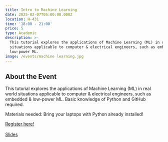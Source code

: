 ```yaml
---
title: Intro to Machine Learning
date: 2025-02-07T05:00:00.000Z
location: H-431
time: '18:00 - 21:00'
price: 5
type: Academic
description: >-
  This tutorial explores the applications of Machine Learning (ML) in real world
  situations applicable to computer & electrical engineers, such as embedded &
  low-power ML.
image: /events/machine learning.jpg
---
```


## About the Event

This tutorial explores the applications of Machine Learning (ML) in real world situations applicable to computer & electrical engineers, such as embedded & low-power ML. Basic knowledge of Python and GitHub required.

Materials needed: Bring your laptops with Python already installed!

[Register here!\
](https://www.zeffy.com/ticketing/ieee-intro-to-machine-learning-winter--2025 "Register here!")\
[Slides\
](https://docs.google.com/presentation/d/1mgQjAVDWWrat9vtzvpzyubi0U9fQp7nZvGqZkN7z5vY/edit?usp=sharing "Slides")
